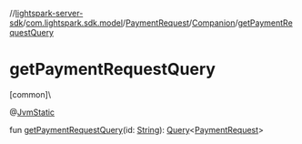 //[lightspark-server-sdk](../../../../index.md)/[com.lightspark.sdk.model](../../index.md)/[PaymentRequest](../index.md)/[Companion](index.md)/[getPaymentRequestQuery](get-payment-request-query.md)

# getPaymentRequestQuery

[common]\

@[JvmStatic](https://kotlinlang.org/api/latest/jvm/stdlib/kotlin.jvm/-jvm-static/index.html)

fun [getPaymentRequestQuery](get-payment-request-query.md)(id: [String](https://kotlinlang.org/api/latest/jvm/stdlib/kotlin/-string/index.html)): [Query](../../../com.lightspark.sdk.requester/-query/index.md)&lt;[PaymentRequest](../index.md)&gt;

